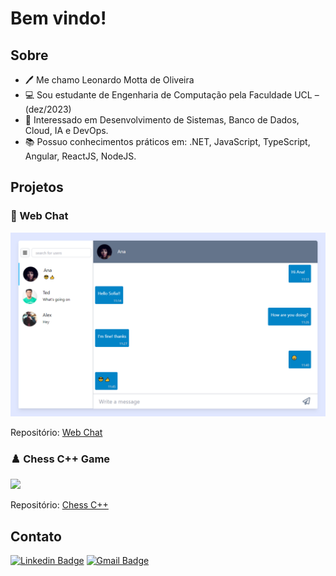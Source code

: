 # Bem vindo!
<!--
# Olá! Seja bem vindo! 👋  
-->
<!--
[<img align="right"  alt="banner" src="https://raw.githubusercontent.com/leo-motta/leo-motta/master/profile.png" width="200">](https://raw.githubusercontent.com/leo-motta/leo-motta/master/profile.png)
-->
## Sobre
- 🖊️ Me chamo Leonardo Motta de Oliveira
- 💻 Sou estudante de Engenharia de Computação pela Faculdade UCL – (dez/2023)
- 🚀 Interessado em Desenvolvimento de Sistemas, Banco de Dados, Cloud, IA e DevOps.
- 📚 Possuo conhecimentos práticos em: .NET, JavaScript, TypeScript, Angular, ReactJS, NodeJS.

<!--
## Tecnologias

[![My Skills](https://skillicons.dev/icons?i=cs,dotnet,js,ts,react,nodejs,angular,java,spring,tailwind,sass&theme=light)](https://skillicons.dev)
-->
## Projetos

### 💬 Web Chat 

<!--
Chat criado do zero usando a stack MERN

Recursos:
- Separação entre servidores Front-end e Back-end
- Criação de UI com ReactJS e TailwindCSS
- Gerenciamento global de estados com Redux Toolkit
- Lógica de Negócio com NodeJS
- Proteção de rotas com JSON Web Tokens
- Criptografia de senhas usando BCrypt
- Densenvolvimento de REST APIs para Usuários e Chats
- Persistência de dados com MongoDB
-->
[<img src="https://github.com/leo-motta/webchat/blob/master/screenshots/screenshot_03.png" width="600">](https://github.com/leo-motta/webchat)

Repositório: [Web Chat](https://github.com/leo-motta/webchat "Web Chat")


### ♟️ Chess C++ Game 
<!--
Desenvolvi do zero um jogo de xadrez em C++ usando a biblioteca gráfica SDL2
-->
[<img src="https://i3.ytimg.com/vi/t80xjY6SwNA/maxresdefault.jpg" width="600">](https://github.com/leo-motta/chess-sdl2)

Repositório: [Chess C++](https://github.com/leo-motta/chess-sdl2 "Chess C++")

## Contato

[![Linkedin Badge](https://img.shields.io/badge/-LinkedIn-5DADE2?style=flat-square&logo=Linkedin&logoColor=white&link=https://www.linkedin.com/in/leonardomottaol)](https://www.linkedin.com/in/leonardomottaol/)
[![Gmail Badge](https://img.shields.io/badge/-leonardomotta@ucl.br-5DADE2?style=flat-square&logo=Gmail&logoColor=white&link=mailto:leonardomotta@ucl.br)](mailto:leonardomotta@ucl.br)
